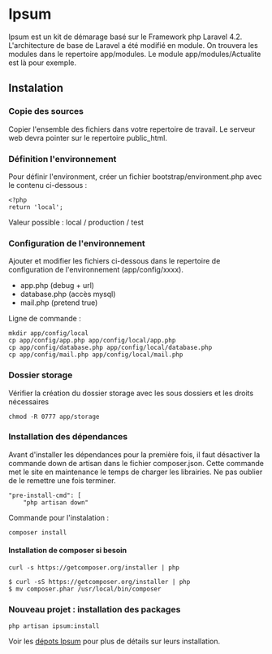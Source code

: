 # Ipsum

Ipsum est un kit de démarage basé sur le Framework php Laravel 4.2.
L'architecture de base de Laravel a été modifié en module. On trouvera les modules dans le repertoire app/modules.
Le module app/modules/Actualite est là pour exemple.

## Instalation

### Copie des sources

Copier l'ensemble des fichiers dans votre repertoire de travail. Le serveur web devra pointer sur le repertoire public_html.

### Définition l'environnement

Pour définir l'environment, créer un fichier bootstrap/environment.php avec le contenu ci-dessous :

    <?php
    return 'local';

Valeur possible : local / production / test

### Configuration de l'environnement

Ajouter et modifier les fichiers ci-dessous dans le repertoire de configuration de l'environnement (app/config/xxxx).

- app.php (debug + url)
- database.php (accès mysql)
- mail.php (pretend true)

Ligne de commande :

    mkdir app/config/local
    cp app/config/app.php app/config/local/app.php
    cp app/config/database.php app/config/local/database.php
    cp app/config/mail.php app/config/local/mail.php

### Dossier storage

Vérifier la création du dossier storage avec les sous dossiers et les droits nécessaires

    chmod -R 0777 app/storage

### Installation des dépendances

Avant d'installer les dépendances pour la première fois, il faut désactiver la commande down de artisan dans le fichier composer.json.
Cette commande met le site en maintenance le temps de charger les librairies. Ne pas oublier de le remettre une fois terminer.

    "pre-install-cmd": [
        "php artisan down"

Commande pour l'instalation :

    composer install

#### Installation de composer si besoin

    curl -s https://getcomposer.org/installer | php

    $ curl -sS https://getcomposer.org/installer | php
    $ mv composer.phar /usr/local/bin/composer

### Nouveau projet : installation des packages

    php artisan ipsum:install

Voir les [dépots Ipsum](https://github.com/ipsum-laravel/) pour plus de détails sur leurs installation.

